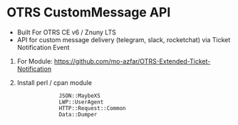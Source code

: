 # OTRS CustomMessage API
- Built For OTRS CE v6 / Znuny LTS
- API for custom message delivery (telegram, slack, rocketchat) via Ticket Notification Event  

1. For Module: https://github.com/mo-azfar/OTRS-Extended-Ticket-Notification    
  
2. Install perl / cpan module

                    JSON::MaybeXS  
                    LWP::UserAgent  
                    HTTP::Request::Common  
                    Data::Dumper
                    

  
